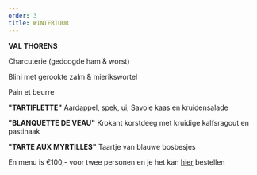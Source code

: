 ```yaml
---
order: 3
title: WINTERTOUR
---
```

**VAL THORENS** 


Charcuterie (gedoogde ham & worst)


Blini met gerookte zalm & mierikswortel 


Pain et beurre



**"TARTIFLETTE"**
Aardappel, spek, ui, Savoie kaas en kruidensalade



**"BLANQUETTE DE VEAU"**
Krokant korstdeeg met kruidige kalfsragout en pastinaak



**"TARTE AUX MYRTILLES"**
Taartje van blauwe bosbesjes



En menu is €100,- voor twee personen en je het kan [hier](https://wwc.resengo.com/IndexFrame?companyShortCode=Restaurant_Jaime_van_Heije_Ouderkerk_ad_Amstel&Lang=NL&url=pq%2FFsL5gXV3FwLxirI%2BhvZuhwV2JnpdSlZWpwFydv7m%2BwM61nbehoXN2gnmgf3ZnalSAp6N1eI1raISZlJV2emNLinaZf155e6Cbm4dwf3F4n3WUiV6YhJyVnI5ja41qdk6bi6l4i4VsoZ53gFyWhYCBdbjPoF2ty6SqYp3Flw%3D%3D) bestellen